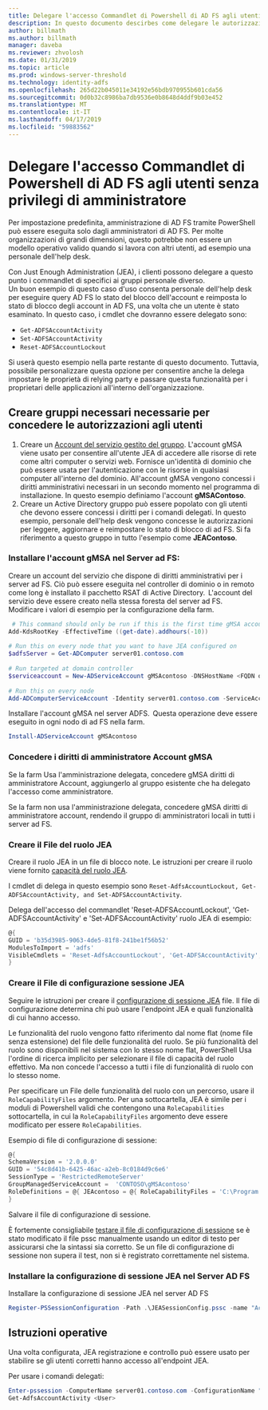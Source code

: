 ```yaml
---
title: Delegare l'accesso Commandlet di Powershell di AD FS agli utenti senza privilegi di amministratore
description: In questo documento descirbes come delegare le autorizzazioni per utenti non amministratori di cmdlts di PowerShell per AD FS.
author: billmath
ms.author: billmath
manager: daveba
ms.reviewer: zhvolosh
ms.date: 01/31/2019
ms.topic: article
ms.prod: windows-server-threshold
ms.technology: identity-adfs
ms.openlocfilehash: 265d22b045011e34192e56bdb970955b601cda56
ms.sourcegitcommit: 0d0b32c8986ba7db9536e0b8648d4ddf9b03e452
ms.translationtype: MT
ms.contentlocale: it-IT
ms.lasthandoff: 04/17/2019
ms.locfileid: "59883562"
---
```

# <a name="delegate-ad-fs-powershell-commandlet-access-to-non-admin-users"></a>Delegare l'accesso Commandlet di Powershell di AD FS agli utenti senza privilegi di amministratore 
Per impostazione predefinita, amministrazione di AD FS tramite PowerShell può essere eseguita solo dagli amministratori di AD FS. Per molte organizzazioni di grandi dimensioni, questo potrebbe non essere un modello operativo valido quando si lavora con altri utenti, ad esempio una personale dell'help desk.  

Con Just Enough Administration (JEA), i clienti possono delegare a questo punto i commandlet di specifici ai gruppi personale diverso.  
Un buon esempio di questo caso d'uso consenta personale dell'help desk per eseguire query AD FS lo stato del blocco dell'account e reimposta lo stato di blocco degli account in AD FS, una volta che un utente è stato esaminato. In questo caso, i cmdlet che dovranno essere delegato sono: 
- `Get-ADFSAccountActivity`
- `Set-ADFSAccountActivity` 
- `Reset-ADFSAccountLockout` 

Si userà questo esempio nella parte restante di questo documento. Tuttavia, possibile personalizzare questa opzione per consentire anche la delega impostare le proprietà di relying party e passare questa funzionalità per i proprietari delle applicazioni all'interno dell'organizzazione.  


##  <a name="create-the-required-groups-necessary-to-grant-users-permissions"></a>Creare gruppi necessari necessarie per concedere le autorizzazioni agli utenti 
1. Creare un [Account del servizio gestito del gruppo](https://docs.microsoft.com/windows-server/security/group-managed-service-accounts/group-managed-service-accounts-overview). L'account gMSA viene usato per consentire all'utente JEA di accedere alle risorse di rete come altri computer o servizi web. Fornisce un'identità di dominio che può essere usata per l'autenticazione con le risorse in qualsiasi computer all'interno del dominio. All'account gMSA vengono concessi i diritti amministrativi necessari in un secondo momento nel programma di installazione. In questo esempio definiamo l'account **gMSAContoso**. 
2. Creare un Active Directory gruppo può essere popolato con gli utenti che devono essere concessi i diritti per i comandi delegati. In questo esempio, personale dell'help desk vengono concesse le autorizzazioni per leggere, aggiornare e reimpostare lo stato di blocco di ad FS. Si fa riferimento a questo gruppo in tutto l'esempio come **JEAContoso**. 

### <a name="install-the-gmsa-account-on-the-adfs-server"></a>Installare l'account gMSA nel Server ad FS: 
Creare un account del servizio che dispone di diritti amministrativi per i server ad FS. Ciò può essere eseguita nel controller di dominio o in remoto come long è installato il pacchetto RSAT di Active Directory.  L'account del servizio deve essere creato nella stessa foresta del server ad FS. Modificare i valori di esempio per la configurazione della farm. 

```powershell
 # This command should only be run if this is the first time gMSA accounts are enabled in the forest 
Add-KdsRootKey -EffectiveTime ((get-date).addhours(-10))  
 
# Run this on every node that you want to have JEA configured on  
$adfsServer = Get-ADComputer server01.contoso.com  
 
# Run targeted at domain controller  
$serviceaccount = New-ADServiceAccount gMSAcontoso -DNSHostName <FQDN of the domain containing the KDS key> - PrincipalsAllowedToRetrieveManagedPassword $adfsServer –passthru 
 
# Run this on every node 
Add-ADComputerServiceAccount -Identity server01.contoso.com -ServiceAccount $ServiceAccount 
```

Installare l'account gMSA nel server ADFS.  Questa operazione deve essere eseguito in ogni nodo di ad FS nella farm. 
 
```powershell
Install-ADServiceAccount gMSAcontoso 
```

### <a name="grant-the-gmsa-account-admin-rights"></a>Concedere i diritti di amministratore Account gMSA 
Se la farm Usa l'amministrazione delegata, concedere gMSA diritti di amministratore Account, aggiungerlo al gruppo esistente che ha delegato l'accesso come amministratore.  
 
Se la farm non usa l'amministrazione delegata, concedere gMSA diritti di amministratore account, rendendo il gruppo di amministratori locali in tutti i server ad FS. 
 
 
### <a name="create-the-jea-role-file"></a>Creare il File del ruolo JEA 
 
Creare il ruolo JEA in un file di blocco note. Le istruzioni per creare il ruolo viene fornito [capacità del ruolo JEA](https://docs.microsoft.com/powershell/jea/role-capabilities). 
 
I cmdlet di delega in questo esempio sono `Reset-AdfsAccountLockout, Get-ADFSAccountActivity, and Set-ADFSAccountActivity`. 

Delega dell'accesso del commandlet 'Reset-ADFSAccountLockout', 'Get-ADFSAccountActivity' e 'Set-ADFSAccountActivity' ruolo JEA di esempio:

```powershell
@{
GUID = 'b35d3985-9063-4de5-81f8-241be1f56b52'
ModulesToImport = 'adfs'
VisibleCmdlets = 'Reset-AdfsAccountLockout', 'Get-ADFSAccountActivity', 'Set-ADFSAccountActivity'
}
```


### <a name="create-the-jea-session-configuration-file"></a>Creare il File di configurazione sessione JEA 
Seguire le istruzioni per creare il [configurazione di sessione JEA](https://docs.microsoft.com/powershell/jea/session-configurations) file. Il file di configurazione determina chi può usare l'endpoint JEA e quali funzionalità di cui hanno accesso. 

Le funzionalità del ruolo vengono fatto riferimento dal nome flat (nome file senza estensione) del file delle funzionalità del ruolo. Se più funzionalità del ruolo sono disponibili nel sistema con lo stesso nome flat, PowerShell Usa l'ordine di ricerca implicito per selezionare il file di capacità del ruolo effettivo. Ma non concede l'accesso a tutti i file di funzionalità di ruolo con lo stesso nome. 

Per specificare un File delle funzionalità del ruolo con un percorso, usare il `RoleCapabilityFiles` argomento. Per una sottocartella, JEA è simile per i moduli di Powershell validi che contengono una `RoleCapabilities` sottocartella, in cui la `RoleCapabilityFiles` argomento deve essere modificato per essere `RoleCapabilities`. 

Esempio di file di configurazione di sessione: 

```powershell
@{
SchemaVersion = '2.0.0.0'
GUID = '54c8d41b-6425-46ac-a2eb-8c0184d9c6e6'
SessionType = 'RestrictedRemoteServer'
GroupManagedServiceAccount =  'CONTOSO\gMSAcontoso'
RoleDefinitions = @{ JEAcontoso = @{ RoleCapabilityFiles = 'C:\Program Files\WindowsPowershell\Modules\AccountActivityJEA\RoleCapabilities\JEAAccountActivityResetRole.psrc' } }
}
```

Salvare il file di configurazione di sessione. 
 
È fortemente consigliabile [testare il file di configurazione di sessione](https://docs.microsoft.com/powershell/module/Microsoft.PowerShell.Core/Test-PSSessionConfigurationFile?view=powershell-5.1) se è stato modificato il file pssc manualmente usando un editor di testo per assicurarsi che la sintassi sia corretto. Se un file di configurazione di sessione non supera il test, non si è registrato correttamente nel sistema.  
 
### <a name="install-the-jea-session-configuration-on-the-ad-fs-server"></a>Installare la configurazione di sessione JEA nel Server AD FS 

Installare la configurazione di sessione JEA nel server AD FS 
 
```powershell
Register-PSSessionConfiguration -Path .\JEASessionConfig.pssc -name "AccountActivityAdministration" -force
``` 
## <a name="operational-instructions"></a>Istruzioni operative 
Una volta configurata, JEA registrazione e controllo può essere usato per stabilire se gli utenti corretti hanno accesso all'endpoint JEA. 

Per usare i comandi delegati: 

```powershell
Enter-pssession -ComputerName server01.contoso.com -ConfigurationName "AccountActivityAdministration" -Credential <User Using JEA> 
Get-AdfsAccountActivity <User> 
```
